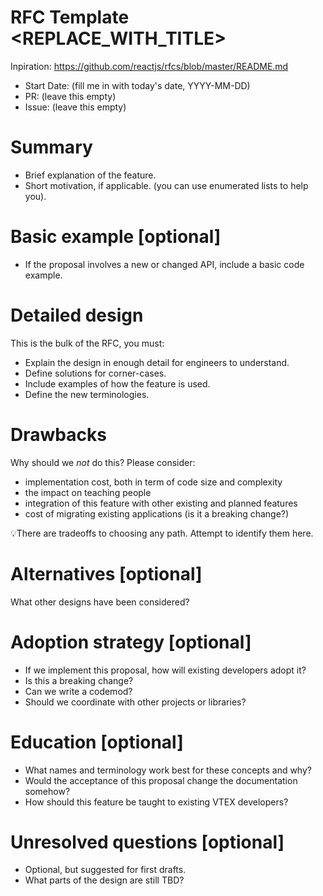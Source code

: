 # RFC Template <REPLACE_WITH_TITLE>

Inpiration: https://github.com/reactjs/rfcs/blob/master/README.md

- Start Date: (fill me in with today's date, YYYY-MM-DD)
- PR: (leave this empty)
- Issue: (leave this empty)

# Summary

- Brief explanation of the feature.
- Short motivation, if applicable. (you can use enumerated lists to help you).

# Basic example [optional]

- If the proposal involves a new or changed API, include a basic code example.

# Detailed design

This is the bulk of the RFC, you must:

- Explain the design in enough detail for engineers to understand.
- Define solutions for corner-cases.
- Include examples of how the feature is used.
- Define the new terminologies.

# Drawbacks

Why should we _not_ do this? Please consider:

- implementation cost, both in term of code size and complexity
- the impact on teaching people
- integration of this feature with other existing and planned features
- cost of migrating existing applications (is it a breaking change?)

💡There are tradeoffs to choosing any path. Attempt to identify them here.

# Alternatives [optional]

What other designs have been considered?

# Adoption strategy [optional]

- If we implement this proposal, how will existing developers adopt it?
- Is this a breaking change?
- Can we write a codemod?
- Should we coordinate with other projects or libraries?

# Education [optional]

- What names and terminology work best for these concepts and why?
- Would the acceptance of this proposal change the documentation somehow?
- How should this feature be taught to existing VTEX developers?

# Unresolved questions [optional]

- Optional, but suggested for first drafts.
- What parts of the design are still TBD?
